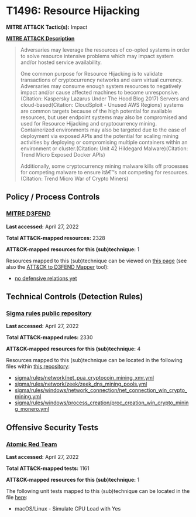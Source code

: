 # T1496: Resource Hijacking
**MITRE ATT&CK Tactic(s):** Impact

**[MITRE ATT&CK Description](https://attack.mitre.org/techniques/T1496)**
<blockquote>Adversaries may leverage the resources of co-opted systems in order to solve resource intensive problems which may impact system and/or hosted service availability. 

One common purpose for Resource Hijacking is to validate transactions of cryptocurrency networks and earn virtual currency. Adversaries may consume enough system resources to negatively impact and/or cause affected machines to become unresponsive.(Citation: Kaspersky Lazarus Under The Hood Blog 2017) Servers and cloud-based(Citation: CloudSploit - Unused AWS Regions) systems are common targets because of the high potential for available resources, but user endpoint systems may also be compromised and used for Resource Hijacking and cryptocurrency mining. Containerized environments may also be targeted due to the ease of deployment via exposed APIs and the potential for scaling mining activities by deploying or compromising multiple containers within an environment or cluster.(Citation: Unit 42 Hildegard Malware)(Citation: Trend Micro Exposed Docker APIs)

Additionally, some cryptocurrency mining malware kills off processes for competing malware to ensure itâ€™s not competing for resources.(Citation: Trend Micro War of Crypto Miners)</blockquote>

## Policy / Process Controls
### [MITRE D3FEND](https://d3fend.mitre.org/)
**Last accessed:** April 27, 2022

**Total ATT&CK-mapped resources:** 2328

**ATT&CK-mapped resources for this (sub)technique:** 1

Resources mapped to this (sub)technique can be viewed on [this page](https://d3fend.mitre.org/) (see also the [ATT&CK to D3FEND Mapper](https://d3fend.mitre.org/tools/attack-mapper) tool):

* [no defensive relations yet](https://d3fend.mitre.org/techniques/d3f:nodefensiverelationsyet)

## Technical Controls (Detection Rules)
### [Sigma rules public repository](https://github.com/SigmaHQ/sigma)
**Last accessed:** April 27, 2022

**Total ATT&CK-mapped rules:** 2330

**ATT&CK-mapped resources for this (sub)technique:** 4

Resources mapped to this (sub)technique can be located in the following files within [this repository](https://github.com/SigmaHQ/sigma/tree/master/rules):

* [sigma/rules/network/net_pua_cryptocoin_mining_xmr.yml](https://github.com/SigmaHQ/sigma/blob/master/rules/network/net_pua_cryptocoin_mining_xmr.yml)
* [sigma/rules/network/zeek/zeek_dns_mining_pools.yml](https://github.com/SigmaHQ/sigma/blob/master/rules/network/zeek/zeek_dns_mining_pools.yml)
* [sigma/rules/windows/network_connection/net_connection_win_crypto_mining.yml](https://github.com/SigmaHQ/sigma/blob/master/rules/windows/network_connection/net_connection_win_crypto_mining.yml)
* [sigma/rules/windows/process_creation/proc_creation_win_crypto_mining_monero.yml](https://github.com/SigmaHQ/sigma/blob/master/rules/windows/process_creation/proc_creation_win_crypto_mining_monero.yml)


## Offensive Security Tests
### [Atomic Red Team](https://github.com/redcanaryco/atomic-red-team)
**Last accessed:** April 27, 2022

**Total ATT&CK-mapped tests:** 1161

**ATT&CK-mapped resources for this (sub)technique:** 1

The following unit tests mapped to this (sub)technique can be located in the file [here](https://github.com/redcanaryco/atomic-red-team/tree/master/atomics/T1496/T1496.yaml):

* macOS/Linux - Simulate CPU Load with Yes

